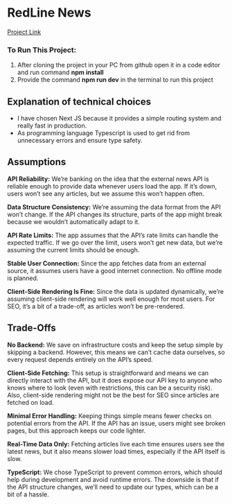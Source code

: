 # RedLine News

[Project Link](https://redline-news-client.vercel.app/)

### To Run This Project:

1. After cloning the project in your PC from github open it in a code editor and run command **npm install**
2. Provide the command **npm run dev** in the terminal to run this project

## Explanation of technical choices

- I have chosen Next JS because it provides a simple routing system and really fast in production.
- As programming language Typescript is used to get rid from unnecessary errors and ensure type safety.

## Assumptions

**API Reliability:** We’re banking on the idea that the external news API is reliable enough to provide data whenever users load the app. If it’s down, users won’t see any articles, but we assume this won’t happen often.

**Data Structure Consistency:** We’re assuming the data format from the API won’t change. If the API changes its structure, parts of the app might break because we wouldn’t automatically adapt to it.

**API Rate Limits:** The app assumes that the API’s rate limits can handle the expected traffic. If we go over the limit, users won’t get new data, but we’re assuming the current limits should be enough.

**Stable User Connection:** Since the app fetches data from an external source, it assumes users have a good internet connection. No offline mode is planned.

**Client-Side Rendering Is Fine:** Since the data is updated dynamically, we’re assuming client-side rendering will work well enough for most users. For SEO, it’s a bit of a trade-off, as articles won’t be pre-rendered.

## Trade-Offs

**No Backend:** We save on infrastructure costs and keep the setup simple by skipping a backend. However, this means we can’t cache data ourselves, so every request depends entirely on the API’s speed.

**Client-Side Fetching:** This setup is straightforward and means we can directly interact with the API, but it does expose our API key to anyone who knows where to look (even with restrictions, this can be a security risk).
Also, client-side rendering might not be the best for SEO since articles are fetched on load.

**Minimal Error Handling:** Keeping things simple means fewer checks on potential errors from the API. If the API has an issue, users might see broken pages, but this approach keeps our code lighter.

**Real-Time Data Only:** Fetching articles live each time ensures users see the latest news, but it also means slower load times, especially if the API itself is slow.

**TypeScript:** We chose TypeScript to prevent common errors, which should help during development and avoid runtime errors.
The downside is that if the API structure changes, we’ll need to update our types, which can be a bit of a hassle.
